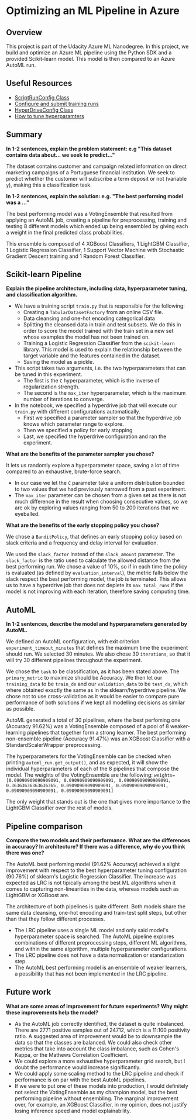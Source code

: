 # Optimizing an ML Pipeline in Azure

## Overview
This project is part of the Udacity Azure ML Nanodegree.
In this project, we build and optimize an Azure ML pipeline using the Python SDK and a provided Scikit-learn model.
This model is then compared to an Azure AutoML run.

## Useful Resources
- [ScriptRunConfig Class](https://docs.microsoft.com/en-us/python/api/azureml-core/azureml.core.scriptrunconfig?view=azure-ml-py)
- [Configure and submit training runs](https://docs.microsoft.com/en-us/azure/machine-learning/how-to-set-up-training-targets)
- [HyperDriveConfig Class](https://docs.microsoft.com/en-us/python/api/azureml-train-core/azureml.train.hyperdrive.hyperdriveconfig?view=azure-ml-py)
- [How to tune hyperparamters](https://docs.microsoft.com/en-us/azure/machine-learning/how-to-tune-hyperparameters)


## Summary
**In 1-2 sentences, explain the problem statement: e.g "This dataset contains data about... we seek to predict..."**

The dataset contains customer and campaign related information on direct marketing campaigns of a Portuguese financial institution. We seek to predict whether the customer will subscribe a term deposit or not (variable `y`), making this a classification task.

**In 1-2 sentences, explain the solution: e.g. "The best performing model was a ..."**

The best performing model was a VotingEnsemble that resulted from applying an AutoML job, creating a pipeline for preprocessing, training and testing 8 different models which ended up being ensembled by giving each a weight in the final predicted class probabilities.

This ensemble is composed of 4 XGBoost Classifiers, 1 LightGBM Classifier, 1 Logistic Regression Classifier, 1 Support Vector Machine with Stochastic Gradient Descent training and 1 Random Forest Classifier.

## Scikit-learn Pipeline
**Explain the pipeline architecture, including data, hyperparameter tuning, and classification algorithm.**
* We have a training script `train.py` that is responsible for the following:
  * Creating a `TabularDatasetFactory` from an online CSV file.
  * Data cleansing and one-hot encoding categorical data
  * Splitting the cleansed data in train and test subsets. We do this in order to score the model trained with the train set in a new set whose examples the model has not been trained on.
  * Training a Logistic Regression Classifier from the `scikit-learn` library. This model is used to explain the relationship between the target variable and the features contained in the dataset.
  * Saving the model as a pickle.
* This script takes two arguments, i.e. the two hyperparameters that can be tuned in this experiment.
  * The first is the `C` hyperparameter, which is the inverse of regularization strength.
  * The second is the `max_iter` hyperparameter, which is the maximum number of iterations to converge.
* In the notebook, we specified a hyperdrive job that will execute our `train.py` with different configurations automatically.
  * First we specified a parameter sampler so that the hyperdrive job knows which parameter range to explore.
  * Then we specified a policy for early stopping
  * Last, we specified the hyperdrive configuration and ran the experiment.

**What are the benefits of the parameter sampler you chose?**

It lets us randomly explore a hyperparameter space, saving a lot of time compared to an exhaustive, brute-force search.
* In our case we let the `C` parameter take a uniform distribution bounded to two values that we had previously narrowed from a past experiment.
* The `max_iter` parameter can be chosen from a given set as there is not much difference in the result when choosing consecutive values, so we are ok by exploring values ranging from 50 to 200 iterations that we eyeballed.

**What are the benefits of the early stopping policy you chose?**

We chose a `BanditPolicy`, that defines an early stopping policy based on slack criteria and a frequency and delay interval for evaluation.

We used the `slack_factor` instead of the `slack_amount` parameter. The `slack_factor` is the ratio used to calculate the allowed distance from the best performing run. We chose a value of 10%, so if in each time the policy is evaluated (as defined by `evaluation_interval`), the metric falls below the slack respect the best performing model, the job is terminated. This allows us to have a hyperdrive job that does not deplete its `max_total_runs` if the model is not improving with each iteration, therefore saving computing time.

## AutoML
**In 1-2 sentences, describe the model and hyperparameters generated by AutoML.**

We defined an AutoML configuration, with exit criterion `experiment_timeout_minutes` that defines the maximum time the experiment should run. We selected 30 minutes. We also chose 30 `iterations`, so that it will try 30 different pipelines throughout the experiment.

We chose the `task` to be classification, as it has been stated above. The `primary_metric` to maximize should be Accuracy. We then let our `training_data` to be `train_ds` and our `validation_data` to be `test_ds`, which where obtained exactly the same as in the sklearn/hyperdrive pipeline. We chose not to use cross-validation as it would be easier to compare pure performance of both solutions if we kept all modelling decisions as similar as possible.

AutoML generated a total of 30 pipelines, where the best perfoming one (Accuracy 91.62%) was a VotingEnsemble composed of a pool of 8 weaker-learning pipelines that together form a strong learner. The best performing non-ensemble pipeline (Accuracy 91.47%) was an XGBoost Classifier with a StandardScalerWrapper preprocessing.

The hyperparameters for the VotingEnsemble can be checked when printing `automl_run.get_output()`, and as expected, it will show the individual hyperparameters of each of the 8 pipelines that compose the model. The weights of the VotingEnsemble are the following:
```weights=[0.09090909090909091, 0.09090909090909091, 0.09090909090909091, 0.36363636363636365, 0.09090909090909091, 0.09090909090909091, 0.09090909090909091, 0.09090909090909091]```

The only weight that stands out is the one that gives more importance to the LightGBM Classifier over the rest of models.

## Pipeline comparison
**Compare the two models and their performance. What are the differences in accuracy? In architecture? If there was a difference, why do you think there was one?**

The AutoML best perfoming model (91.62% Accuracy) achieved a slight improvement with respect to the best hyperparameter tuning configuration (90.76%) of sklearn's Logistic Regression Classifier. The increase was expected as LRC is not tipically among the best ML algorithms when it comes to capturing non-linearities in the data, whereas models such as LightGBM or XGBoost are.

The architecture of both pipelines is quite different. Both models share the same data cleansing, one-hot encoding and train-test split steps, but other than that they follow different processes.
* The LRC pipeline uses a single ML model and only said model's hyperparameter space is searched. The AutoML pipeline explores combinations of different preprocessing steps, different ML algorithms, and within the same algorithm, multiple hyperparameter configurations.
* The LRC pipeline does not have a data normalization or standarization step.
* The AutoML best performing model is an ensemble of weaker learners, a possibility that has not been implemented in the LRC pipeline.

## Future work
**What are some areas of improvement for future experiments? Why might these improvements help the model?**
* As the AutoML job correctly identified, the dataset is quite inbalanced. There are 2771 positive samples out of 24712, which is a 11:100 positivity ratio. A suggested area of improvement would be to downsample the data so that the classes are balanced. We could also check other metrics that take into account the class imbalance, such as Cohen's Kappa, or the Mathews Correlation Coefficient.
* We could explore a more exhaustive hyperparameter grid search, but I doubt the performance would increase significantly.
* We could apply some scaling method to the LRC pipeline and check if performance is on par with the best AutoML pipelines.
* If we were to put one of these models into production, I would definitely not select the VotingEnsemble as my champion model, but the best performing pipeline without ensembling. The marginal improvement over, for example, an XGBoost Classifier, in my opinion, does not justify losing inference speed and model explainability.
